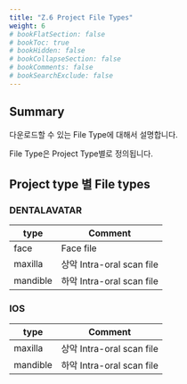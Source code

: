 ```yaml
---
title: "Z.6 Project File Types"
weight: 6
# bookFlatSection: false
# bookToc: true
# bookHidden: false
# bookCollapseSection: false
# bookComments: false
# bookSearchExclude: false
---
```


## Summary

다운로드할 수 있는 File Type에 대해서 설명합니다.

File Type은 Project Type별로 정의됩니다.

## Project type 별 File types

### DENTALAVATAR

| type | Comment |
| --- | --- |
| face | Face file |
| maxilla | 상악 Intra-oral scan file |
| mandible | 하악 Intra-oral scan file |

### IOS

| type | Comment |
| --- | --- |
| maxilla | 상악 Intra-oral scan file |
| mandible | 하악 Intra-oral scan file |